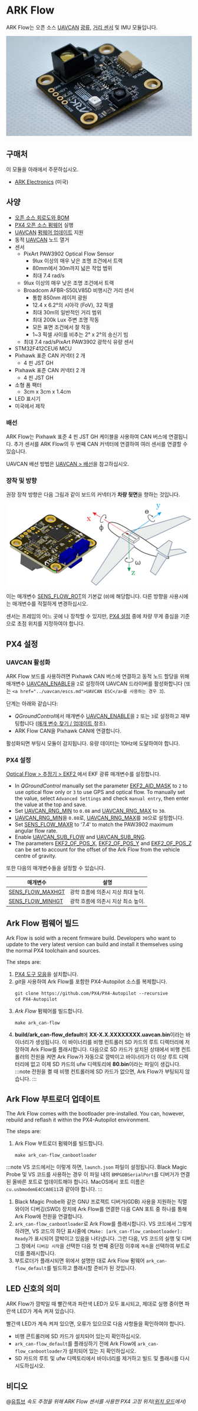 # ARK Flow

ARK Flow는 오픈 소스 [UAVCAN](README.md) [광류](../sensor/optical_flow.md), [거리 센서](../sensor/rangefinders.md) 및 IMU 모듈입니다.

![ARK Flow](../../assets/hardware/sensors/optical_flow/ark_flow.jpg)

## 구매처

이 모듈을 아래에서 주문하십시오.

* [ARK Electronics](https://arkelectron.com/product/ark-flow/) (미국)

## 사양

* [오픈 소스 회로도와 BOM](https://github.com/ARK-Electronics/ARK_Flow)
* [PX4 오픈 소스 펌웨어](https://github.com/PX4/PX4-Autopilot/tree/master/boards/ark/can-flow) 실행
* [UAVCAN](README.md) [펌웨어 업데이트](node_firmware.md) 지원
* 동적 [UAVCAN](README.md) 노드 열거
* 센서
  * PixArt PAW3902 Optical Flow Sensor
    * 9lux 이상의 매우 낮은 조명 조건에서 트랙
    * 80mm에서 30m까지 넓은 작업 범위
    * 최대 7.4 rad/s
  * 9lux 이상의 매우 낮은 조명 조건에서 트랙
  * Broadcom AFBR-S50LV85D 비행시간 거리 센서
    * 통합 850nm 레이저 광원
    * 12.4  x 6.2°의 시야각 (FoV), 32 픽셀
    * 최대 30m의 일반적인 거리 범위
    * 최대 200k Lux 주변 조명 작동
    * 모든 표면 조건에서 잘 작동
    * 1~3 픽셀 사이를 비추는 2° x 2°의 송신기 빔
  * 최대 7.4 rad/sPixArt PAW3902 광학식 유량 센서
* STM32F412CEU6 MCU
* Pixhawk 표준 CAN 커넥터 2 개
  * 4 핀 JST GH
* Pixhawk 표준 CAN 커넥터 2 개
  * 4 핀 JST GH
* 소형 폼 팩터
  * 3cm x 3cm x 1.4cm
* LED 표시기
* 미국에서 제작


### 배선

ARK Flow는 Pixhawk 표준 4 핀 JST GH 케이블을 사용하여 CAN 버스에 연결됩니다. 추가 센서를 ARK Flow의 두 번째 CAN 커넥터에 연결하여 여러 센서를 연결할 수 있습니다.

UAVCAN 배선 방법은 [UAVCAN > 배선](../uavcan/README.md#wiring)을 참고하십시오.

<a id="mounting"></a>

### 장착 및 방향

권장 장착 방향은 다음 그림과 같이 보드의 커넥터가 **차량 뒷면**을 향하는 것입니다.

![ARK Flow는 Pixhawk에 정렬](../../assets/hardware/sensors/optical_flow/ark_flow_orientation.png)

이는 매개변수 [SENS_FLOW_ROT](../advanced_config/parameter_reference.md#SENS_FLOW_ROT)의 기본값 (`0`)에 해당합니다. 다른 방향을 사용시에는 매개변수를 적절하게 변경하십시오.

센서는 프레임의 어느 곳에 나 장착할 수 있지만, [PX4 설정](#px4-configuration) 중에 차량 무게 중심을 기준으로 초점 위치를 지정하여야 합니다.


## PX4 설정

### UAVCAN 활성화

ARK Flow 보드를 사용하려면 Pixhawk CAN 버스에 연결하고 동적 노드 할당을 위해 매개변수 [UAVCAN_ENABLE](../advanced_config/parameter_reference.md#UAVCAN_ENABLE)을 `2`로 설정하여 UAVCAN 드라이버를 활성화합니다 (또는 `<a href="../uavcan/escs.md">UAVCAN ESC</a>를 사용하는 경우 3`).

단계는 아래와 같습니다:
- *QGroundControl*에서 매개변수 [UAVCAN_ENABLE](../advanced_config/parameter_reference.md#UAVCAN_ENABLE)을 `2` 또는 `3`로 설정하고 재부팅합니다 ([매개 변수 찾기 / 업데이트 ](../advanced_config/parameters.md)참조).
- ARK Flow CAN을 Pixhawk CAN에 연결합니다.

활성화되면 부팅시 모듈이 감지됩니다. 유량 데이터는 10Hz에 도달하여야 합니다.

### PX4 설정

[Optical Flow > 추정기 > EKF2 ](../sensor/optical_flow.md#ekf2) 에서 EKF 광류 매개변수를 설정합니다.
- In *QGroundControl* manually set the parameter [EKF2_AID_MASK](../advanced_config/parameter_reference.md#EKF2_AID_MASK) to `2` to use optical flow only or `3` to use GPS and optical flow. To manually set the value, select `Advanced Settings` and check `manual entry`, then enter the value at the top and save.
- Set [UAVCAN_RNG_MIN](../advanced_config/parameter_reference.md#UAVCAN_RNG_MAX) to `0.08` and [UAVCAN_RNG_MAX](../advanced_config/parameter_reference.md#UAVCAN_RNG_MAX) to `30`.
- [UAVCAN_RNG_MIN](../advanced_config/parameter_reference.md#UAVCAN_RNG_MAX)을 `0.08`로, [UAVCAN_RNG_MAX](../advanced_config/parameter_reference.md#UAVCAN_RNG_MAX)를 `30`으로 설정합니다.
- Set [SENS_FLOW_MAXR](../advanced_config/parameter_reference.md#SENS_FLOW_MAXR) to '7.4' to match the PAW3902 maximum angular flow rate.
- Enable [UAVCAN_SUB_FLOW](../advanced_config/parameter_reference.md#UAVCAN_SUB_FLOW) and [UAVCAN_SUB_RNG](../advanced_config/parameter_reference.md#UAVCAN_SUB_RNG).
- The parameters [EKF2_OF_POS_X](../advanced_config/parameter_reference.md#EKF2_OF_POS_X), [EKF2_OF_POS_Y](../advanced_config/parameter_reference.md#EKF2_OF_POS_Y) and [EKF2_OF_POS_Z](../advanced_config/parameter_reference.md#EKF2_OF_POS_Z) can be set to account for the offset of the Ark Flow from the vehicle centre of gravity.

또한 다음의 매개변수들을 설정할 수 있습니다.

| 매개변수                                                                                                      | 설명                   |
| --------------------------------------------------------------------------------------------------------- | -------------------- |
| <a id="CANNODE_FLOW_ROT"></a>[SENS_FLOW_MAXHGT](../advanced_config/parameter_reference.md#SENS_FLOW_MAXHGT) | 광학 흐름에 의존시 지상 최대 높이. |
| <a id="CANNODE_TERM"></a>[SENS_FLOW_MINHGT](../advanced_config/parameter_reference.md#SENS_FLOW_MINHGT) | 광학 흐름에 의존시 지상 최소 높이. |


## Ark Flow 펌웨어 빌드

Ark Flow is sold with a recent firmware build. Developers who want to update to the very latest version can build and install it themselves using the normal PX4 toolchain and sources.

The steps are:
1. [PX4 도구 모음](../dev_setup/dev_env.md)을 설치합니다.
1. *git*을 사용하여 Ark Flow를 포함한 PX4-Autopilot 소스를 복제합니다.
   ```
   git clone https://github.com/PX4/PX4-Autopilot --recursive
   cd PX4-Autopilot
   ```
1. *Ark Flow* 펌웨어를 빌드합니다.
   ```
   make ark_can-flow
   ```
1. **build/ark_can-flow_default**에 **XX-X.X.XXXXXXXX.uavcan.bin**이라는 바이너리가 생성됩니다. 이 바이너리를 비행 컨트롤러 SD 카드의 루트 디렉터리에 저장하여 Ark Flow를 플래시합니다. 다음으로 SD 카드가 설치된 상태에서 비행 컨트롤러의 전원을 켜면 Ark Flow가 자동으로 깜박이고 바이너리가 더 이상 루트 디렉터리에 없고 이제  SD 카드의 ufw 디렉토리에 **80.bin**이라는 파일이 생깁니다. :::note 전원을 켤 때 비행 컨트롤러에 SD 카드가 없으면, Ark Flow가 부팅되지 않습니다.
:::


## Ark Flow 부트로더 업데이트

The Ark Flow comes with the bootloader pre-installed. You can, however, rebuild and reflash it within the PX4-Autopilot environment.

The steps are:
1. Ark Flow 부트로더 펌웨어를 빌드합니다.
   ```
   make ark_can-flow_canbootloader
   ```
:::note VS
코드에서는 이렇게 하면, `launch.json` 파일이 설정됩니다. Black Magic Probe 및 VS 코드를 사용하는 경우 이 파일 내의 `BMPGDBSerialPort`를 디버거가 연결된 올바른 포트로 업데이트해야 합니다. MacOS에서 포트 이름은 `cu.usbmodemE4CCA0E11`과 같아야 합니다.
:::
1. Black Magic Probe와 같은 GNU 프로젝트 디버거(GDB) 사용을 지원하는 직렬 와이어 디버깅(SWD) 장치에 Ark Flow를 연결한 다음 CAN 포트 중 하나를 통해 Ark Flow에 전원을 연결합니다.
1. `ark_can-flow_canbootloader`로 Ark Flow를 플래시합니다. VS 코드에서 그렇게 하려면, VS 코드의 하단 표시줄에 `CMake: [ark_can-flow_canbootloader]: Ready`가 표시되어 깜박이고 있음을 나타냅니다. 그런 다음, VS 코드의 실행 및 디버그 창에서 `디버깅 시작`을 선택한 다음 첫 번째 중단점 이후에 `계속`을 선택하여 부트로더를 플래시합니다.
1. 부트로더가 플래시되면 위에서 설명한 대로 Ark Flow 펌웨어 `ark_can-flow_default`를 빌드하고 플래시할 준비가 된 것입니다.


## LED 신호의 의미

ARK Flow가 깜박일 때 빨간색과 파란색 LED가 모두 표시되고, 제대로 실행 중이면 파란색 LED가 계속 켜져 있습니다.

빨간색 LED가 계속 켜져 있으면, 오류가 있으므로 다음 사항들을 확인하여야 합니다.
- 비행 콘트롤러에 SD 카드가 설치되어 있는지 확인하십시오.
- `ark_can-flow_default`를 플래싱하기 전에 Ark Flow에 `ark_can-flow_canbootloader`가 설치되어 있는 지 확인하십시오.
- SD 카드의 루트 및 ufw 디렉토리에서 바이너리를 제거하고 빌드 및 플래시를 다시 시도하십시오.

## 비디오

@[유튜브](https://www.youtube.com/watch?v=SAbRe1fi7bU&list=PLUepQApgwSozmwhOo-dXnN33i2nBEl1c0) *속도 추정을 위해 ARK Flow 센서를 사용한 PX4 고정 위치([위치 모드](../flight_modes/position_mc.md)에서)* 
